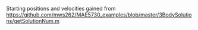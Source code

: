 Starting positions and velocities gained from https://github.com/mws262/MAE5730_examples/blob/master/3BodySolutions/getSolutionNum.m
